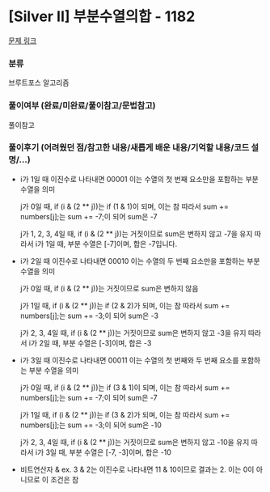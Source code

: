 # [Silver II] 부분수열의합 - 1182

[문제 링크](https://www.acmicpc.net/problem/1182)

### 분류

브루트포스 알고리즘

### 풀이여부 (완료/미완료/풀이참고/문법참고)

풀이참고

### 풀이후기 (어려웠던 점/참고한 내용/새롭게 배운 내용/기억할 내용/코드 설명/...)

- i가 1일 때 이진수로 나타내면 00001
  이는 수열의 첫 번째 요소만을 포함하는 부분 수열을 의미

  j가 0일 때, if (i & (2 \*\* j))는 if (1 & 1)이 되며, 이는 참
  따라서 sum += numbers[j];는 sum += -7;이 되어 sum은 -7

  j가 1, 2, 3, 4일 때, if (i & (2 \*\* j))는 거짓이므로 sum은 변하지 않고 -7을 유지
  따라서 i가 1일 때, 부분 수열은 [-7]이며, 합은 -7입니다.

- i가 2일 때 이진수로 나타내면 00010
  이는 수열의 두 번째 요소만을 포함하는 부분 수열을 의미

  j가 0일 때, if (i & (2 \*\* j))는 거짓이므로 sum은 변하지 않음

  j가 1일 때, if (i & (2 \*\* j))는 if (2 & 2)가 되며, 이는 참
  따라서 sum += numbers[j];는 sum += -3;이 되어 sum은 -3

  j가 2, 3, 4일 때, if (i & (2 \*\* j))는 거짓이므로 sum은 변하지 않고 -3을 유지
  따라서 i가 2일 때, 부분 수열은 [-3]이며, 합은 -3

- i가 3일 때 이진수로 나타내면 00011
  이는 수열의 첫 번째와 두 번째 요소를 포함하는 부분 수열을 의미

  j가 0일 때, if (i & (2 \*\* j))는 if (3 & 1)이 되며, 이는 참
  따라서 sum += numbers[j];는 sum += -7;이 되어 sum은 -7

  j가 1일 때, if (i & (2 \*\* j))는 if (3 & 2)가 되며, 이는 참
  따라서 sum += numbers[j];는 sum += -3;이 되어 sum은 -10

  j가 2, 3, 4일 때, if (i & (2 \*\* j))는 거짓이므로 sum은 변하지 않고 -10을 유지
  따라서 i가 3일 때, 부분 수열은 [-7, -3]이며, 합은 -10

- 비트연산자 &
  ex. 3 & 2는 이진수로 나타내면 11 & 10이므로 결과는 2. 이는 0이 아니므로 이 조건은 참
